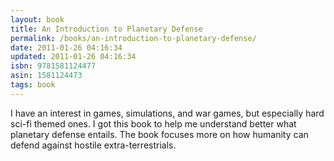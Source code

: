 ```yaml
---
layout: book
title: An Introduction to Planetary Defense
permalink: /books/an-introduction-to-planetary-defense/
date: 2011-01-26 04:16:34
updated: 2011-01-26 04:16:34
isbn: 9781581124477
asin: 1581124473
tags: book
---
```

I have an interest in games, simulations, and war games, but especially hard
sci-fi themed ones. I got this book to help me understand better what planetary
defense entails. The book focuses more on how humanity can defend against
hostile extra-terrestrials.
